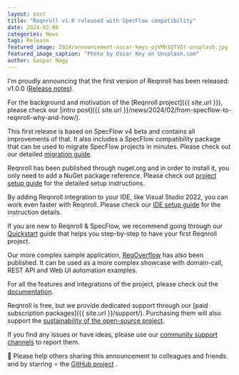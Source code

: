 ```yaml
---
layout: post
title: "Reqnroll v1.0 released with SpecFlow compatibility"
date: 2024-02-08
categories: News
tags: Release
featured_image: 2024/announcement-oscar-keys-ojVMh1QTVGY-unsplash.jpg
featured_image_caption: "Photo by Oscar Key on Unsplash.com"
author: Gaspar Nagy
---
```


I'm proudly announcing that the first version of Reqnroll has been released: v1.0.0 ([Release notes](https://go.reqnroll.net/release-notes)).

For the background and motivation of the [Reqnroll project]({{ site.url }}), please check our [intro post]({{ site.url }}/news/2024/02/from-specflow-to-reqnroll-why-and-how/).

This first release is based on SpecFlow v4 beta and contains all improvements of that. It also includes a SpecFlow compatibility package that can be used to migrate SpecFlow projects in minutes. Please check out our detailed [migration guide](https://go.reqnroll.net/guide-migrating-from-specflow).

Reqnroll has been published through nuget.org and in order to install it, you only need to add a NuGet package reference. Please check out [project setup guide](https://go.reqnroll.net/doc-setup-project) for the detailed setup instructions.

By adding Reqnroll integration to your IDE, like Visual Studio 2022, you can work even faster with Reqnroll. Please check our [IDE setup guide](https://go.reqnroll.net/doc-setup-ide) for the instruction details.

If you are new to Reqnroll & SpecFlow, we recommend going through our [Quickstart](https://go.reqnroll.net/quickstart) guide that helps you step-by-step to have your first Reqnroll project.

Our more complex sample application, [ReqOverflow](https://github.com/reqnroll/Sample-ReqOverflow) has also been published. It can be used as a more complex showcase with domain-call, REST API and Web UI automation examples.

For all the features and integrations of the project, please check out the [documentation](https://docs.reqnroll.net/).

Reqnroll is free, but we provide dedicated support through our [paid subscription packages]({{ site.url }}/support/). Purchasing them will also support the [sustainability of the open-source project](https://go.reqnroll.net/sustainability).

If you find any issues or have ideas, please use our [community support channels](https://go.reqnroll.net/community-support) to report them.

📢 Please help others sharing this announcement to colleagues and friends and by starring ⭐ the [GitHub project](https://github.com/reqnroll/Reqnroll) .